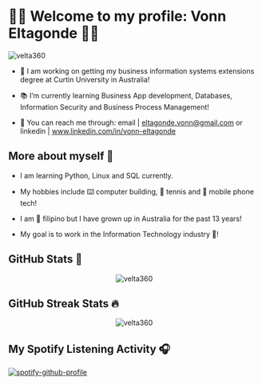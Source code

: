 <h1 align="left"> 🧑‍💻 Welcome to my profile: Vonn Eltagonde 🧑‍💻</h1>

<p align="left"> <img src="https://komarev.com/ghpvc/?username=velta360&label=Profile%20views&color=0e75b6&style=flat" alt="velta360" /> </p>

- 🔬 I am working on getting my business information systems extensions degree at Curtin University in Australia!
  
- 📚 I’m currently learning Business App development, Databases, Information Security and Business Process Management!
  
- 📨 You can reach me through: email | eltagonde.vonn@gmail.com or linkedin | www.linkedin.com/in/vonn-eltagonde
  

## More about myself 🐼

- I am learning Python, Linux and SQL currently.

- My hobbies include ⌨️ computer building, 🎾 tennis and 📱 mobile phone tech!
  
- I am 🛫 filipino but I have grown up in Australia for the past 13 years!

- My goal is to work in the Information Technology industry 🤳!




## GitHub Stats 🎯

<center>
  <img src="https://github-readme-stats.vercel.app/api?username=velta360&show_icons=true&locale=en&theme=synthwave" alt="velta360" />
</center>

## GitHub Streak Stats 🔥

<center>
  <img src="https://github-readme-streak-stats.herokuapp.com/?user=velta360&theme=synthwave" alt="velta360" />
</center>

## My Spotify Listening Activity 🎧
[![spotify-github-profile](https://spotify-github-profile.vercel.app/api/view?uid=heerabzg04istnbgoheuk4i6x&cover_image=true&theme=novatorem&show_offline=false&background_color=2b213a&interchange=true&bar_color=ef8539&bar_color_cover=true)](https://spotify-github-profile.vercel.app/api/view?uid=heerabzg04istnbgoheuk4i6x&redirect=true)

<!--
**velta360/velta360** is a ✨ _special_ ✨ repository because its `README.md` (this file) appears on your GitHub profile.

